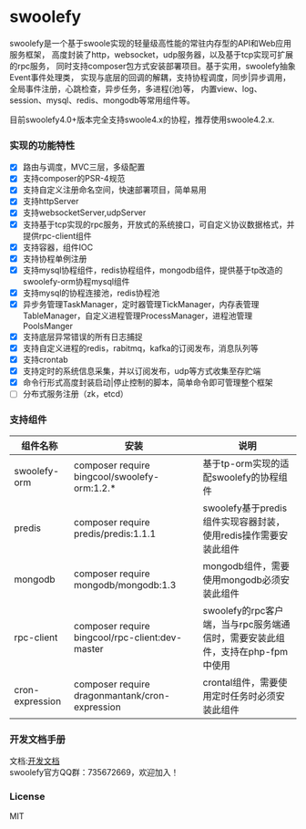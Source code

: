# swoolefy
swoolefy是一个基于swoole实现的轻量级高性能的常驻内存型的API和Web应用服务框架，
高度封装了http，websocket，udp服务器，以及基于tcp实现可扩展的rpc服务，
同时支持composer包方式安装部署项目。基于实用，swoolefy抽象Event事件处理类，
实现与底层的回调的解耦，支持协程调度，同步|异步调用，全局事件注册，心跳检查，异步任务，多进程(池)等，
内置view、log、session、mysql、redis、mongodb等常用组件等。     

目前swoolefy4.0+版本完全支持swoole4.x的协程，推荐使用swoole4.2.x.

### 实现的功能特性     
- [x] 路由与调度，MVC三层，多级配置      
- [x] 支持composer的PSR-4规范
- [x] 支持自定义注册命名空间，快速部署项目，简单易用      
- [x] 支持httpServer
- [x] 支持websocketServer,udpServer
- [x] 支持基于tcp实现的rpc服务，开放式的系统接口，可自定义协议数据格式，并提供rpc-client组件
- [x] 支持容器，组件IOC
- [x] 支持协程单例注册
- [x] 支持mysql协程组件，redis协程组件，mongodb组件，提供基于tp改造的swoolefy-orm协程mysql组件
- [x] 支持mysql的协程连接池，redis协程池
- [x] 异步务管理TaskManager，定时器管理TickManager，内存表管理TableManager，自定义进程管理ProcessManager，进程池管理PoolsManger
- [x] 支持底层异常错误的所有日志捕捉
- [x] 支持自定义进程的redis，rabitmq，kafka的订阅发布，消息队列等     
- [x] 支持crontab    
- [x] 支持定时的系统信息采集，并以订阅发布，udp等方式收集至存贮端   
- [x] 命令行形式高度封装启动|停止控制的脚本，简单命令即可管理整个框架 
- [ ] 分布式服务注册（zk，etcd）

### 支持组件
| 组件名称 | 安装 | 说明 |
| ------ | ------ | ------ |
| swoolefy-orm | composer require bingcool/swoolefy-orm:1.2.* | 基于tp-orm实现的适配swoolefy的协程组件 |
| predis | composer require predis/predis:1.1.1 | swoolefy基于predis组件实现容器封装，使用redis操作需要安装此组件 |
| mongodb | composer require mongodb/mongodb:1.3 | mongodb组件，需要使用mongodb必须安装此组件 |
| rpc-client | composer require bingcool/rpc-client:dev-master | swoolefy的rpc客户端，当与rpc服务端通信时，需要安装此组件，支持在php-fpm中使用 |
| cron-expression | composer require dragonmantank/cron-expression | crontal组件，需要使用定时任务时必须安装此组件 |
       
### 开发文档手册

文档:[开发文档](https://www.kancloud.cn/bingcoolhuang/php-swoole-swoolefy/587501)     
swoolefy官方QQ群：735672669，欢迎加入！    

### License
MIT 
